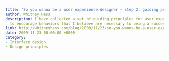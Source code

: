 ```yaml
---
title: 'So you wanna be a user experience designer — step 2: guiding principles'
author: Whitney Hess
description: I have collected a set of guiding principles for user experience designers,
  to encourage behaviors that I believe are necessary to being a successful practitioner.
link: http://whitneyhess.com/blog/2009/11/23/so-you-wanna-be-a-user-experience-designer-step-2-guiding-principles/
date: 2009-11-23 00:00:00 +0000
category:
- Interface design
- Design principles

---
```

